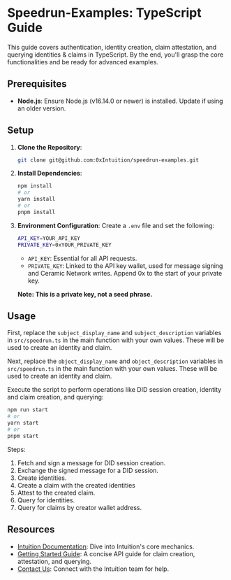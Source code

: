 # Speedrun-Examples: TypeScript Guide

This guide covers authentication, identity creation, claim attestation, and querying identities & claims in TypeScript. By the end, you'll grasp the core functionalities and be ready for advanced examples.

## Prerequisites
- **Node.js**: Ensure Node.js (v16.14.0 or newer) is installed. Update if using an older version.

## Setup
1. **Clone the Repository**:
   ```bash
   git clone git@github.com:0xIntuition/speedrun-examples.git
   ```

2. **Install Dependencies**:
   ```bash
   npm install
   # or 
   yarn install
   # or 
   pnpm install
   ```

3. **Environment Configuration**:
   Create a `.env` file and set the following:
   ```bash
   API_KEY=YOUR_API_KEY
   PRIVATE_KEY=0xYOUR_PRIVATE_KEY
   ```
   - `API_KEY`: Essential for all API requests.
   - `PRIVATE_KEY`: Linked to the API key wallet, used for message signing and Ceramic Network writes. Append 0x to the start of your private key.

   **Note: This is a private key, not a seed phrase.**

## Usage

First, replace the `subject_display_name` and `subject_description` variables in `src/speedrun.ts` in the main function with your own values. These will be used to create an identity and claim.

Next, replace the `object_display_name` and `object_description` variables in `src/speedrun.ts` in the main function with your own values. These will be used to create an identity and claim.

Execute the script to perform operations like DID session creation, identity and claim creation, and querying:
```bash
npm run start
# or
yarn start
# or
pnpm start
```
Steps:
1. Fetch and sign a message for DID session creation.
2. Exchange the signed message for a DID session.
3. Create identities.
4. Create a claim with the created identities
5. Attest to the created claim.
6. Query for identities.
7. Query for claims by creator wallet address.

## Resources
- [Intuition Documentation](https://intuition.gitbook.io/alpha-api/): Dive into Intuition's core mechanics.
- [Getting Started Guide](https://app.gitbook.com/o/xYyeoT5KBfRZxYH5NYQb/s/cVc9V0gt0E79kdhQIpdk/developer-docs/getting-started): A concise API guide for claim creation, attestation, and querying.
- [Contact Us](https://discord.gg/0xintuition): Connect with the Intuition team for help.
